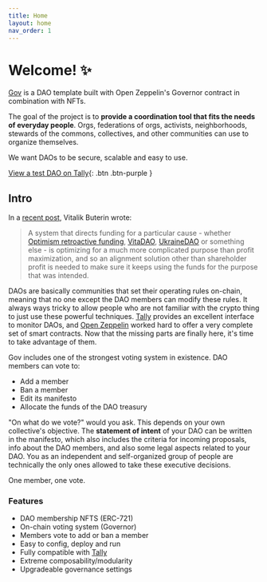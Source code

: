 ```yaml
---
title: Home
layout: home
nav_order: 1
---
```


# Welcome! ✨

[Gov](https://github.com/w3hc/gov-docs) is a DAO template built with Open Zeppelin's Governor contract in combination with NFTs.

The goal of the project is to **provide a coordination tool that fits the needs of everyday people**. Orgs, federations of orgs, activists, neighborhoods, stewards of the commons, collectives, and other communities can use to organize themselves.

We want DAOs to be secure, scalable and easy to use.

[View a test DAO on Tally](https://www.tally.xyz/gov/eip155:5:0x690C775dD85365a0b288B30c338ca1E725abD50E){: .btn .btn-purple }

## Intro

In a [recent post](http://bafybeieaa73llmb6bkq5dau4k2goj5joc5yfqreloowy3aysfcjrsjmqb4.ipfs.localhost:8080/general/2022/09/20/daos.html), Vitalik Buterin wrote: 

> A system that directs funding for a particular cause - whether [Optimism retroactive funding](https://medium.com/ethereum-optimism/retroactive-public-goods-funding-33c9b7d00f0c), [VitaDAO](https://www.vitadao.com/), [UkraineDAO](https://ukrainedao.love/) or something else - is optimizing for a much more complicated purpose than profit maximization, and so an alignment solution other than shareholder profit is needed to make sure it keeps using the funds for the purpose that was intended.

DAOs are basically communities that set their operating rules on-chain, meaning that no one except the DAO members can modify these rules. It always ways tricky to allow people who are not familiar with the crypto thing to just use these powerful techniques. [Tally](tally.xyz) provides an excellent interface to monitor DAOs, and [Open Zeppelin](https://www.openzeppelin.com/) worked hard to offer a very complete set of smart contracts. Now that the missing parts are finally here, it's time to take advantage of them.

Gov includes one of the strongest voting system in existence. DAO members can vote to:

- Add a member
- Ban a member
- Edit its manifesto
- Allocate the funds of the DAO treasury

"On what do we vote?" would you ask. This depends on your own collective's objective. The **statement of intent** of your DAO can be written in the manifesto, which also includes the criteria for incoming proposals, info about the DAO members, and also some legal aspects related to your DAO. You as an independent and self-organized group of people are technically the only ones allowed to take these executive decisions. 

One member, one vote.

### Features

- DAO membership NFTS (ERC-721)
- On-chain voting system (Governor)
- Members vote to add or ban a member
- Easy to config, deploy and run
- Fully compatible with [Tally](https://www.tally.xyz/)
- Extreme composability/modularity
- Upgradeable governance settings